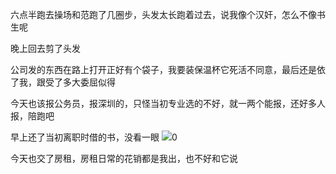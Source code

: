 六点半跑去操场和范跑了几圈步，头发太长跑着过去，说我像个汉奸，怎么不像书生呢


晚上回去剪了头发

公司发的东西在路上打开正好有个袋子，我要装保温杯它死活不同意，最后还是依了我，跟受了多大委屈似得


今天也该报公务员，报深圳的，只怪当初专业选的不好，就一两个能报，还好多人报，陪跑吧


早上还了当初离职时借的书，没看一眼
![](http://upload-images.jianshu.io/upload_images/6904315-49a2a923f48ee0d5.jpg?imageMogr2/auto-orient/strip%7CimageView2/2/w/1080/q/50)0




今天也交了房租，房租日常的花销都是我出，也不好和它说
